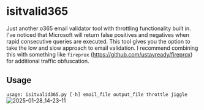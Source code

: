 # isitvalid365

Just another o365 email validator tool with throttling functionality built in. I've noticed that Microsoft will return false positives and negatives when rapid consecutive queries are executed. This tool gives you the option to take the low and slow approach to email validation. I recommend combining this with something like `fireprox` (https://github.com/ustayready/fireprox) for additional traffic obfuscation. 

## Usage
`usage: isitvalid365.py [-h] email_file output_file throttle jiggle`
![2025-01-28_14-23-11](https://github.com/user-attachments/assets/4fab567b-b105-4fdb-902d-38a72ace62dc)
